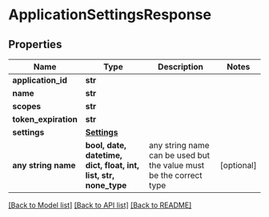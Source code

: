 # ApplicationSettingsResponse


## Properties
Name | Type | Description | Notes
------------ | ------------- | ------------- | -------------
**application_id** | **str** |  | 
**name** | **str** |  | 
**scopes** | **str** |  | 
**token_expiration** | **str** |  | 
**settings** | [**Settings**](Settings.md) |  | 
**any string name** | **bool, date, datetime, dict, float, int, list, str, none_type** | any string name can be used but the value must be the correct type | [optional]

[[Back to Model list]](../../README.md#models) [[Back to API list]](../../README.md#available-methods) [[Back to README]](../../README.md)


